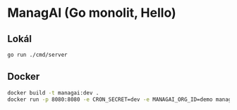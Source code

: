 # ManagAI (Go monolit, Hello)

## Lokál
```bash
go run ./cmd/server
```

## Docker
```bash
docker build -t managai:dev .
docker run -p 8080:8080 -e CRON_SECRET=dev -e MANAGAI_ORG_ID=demo managai:dev
```
